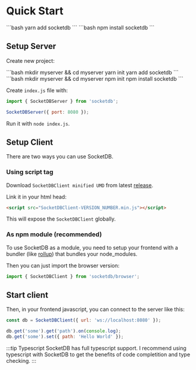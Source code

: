 # Quick Start

<ClientOnly>
<code-group>
<code-block title="YARN">
```bash
yarn add socketdb
```
</code-block>

<code-block title="NPM">
```bash
npm install socketdb
```
</code-block>

</code-group>
</ClientOnly>

## Setup Server

Create new project:

<ClientOnly>
<code-group>
<code-block title="YARN">
```bash
mkdir myserver && cd myserver
yarn init
yarn add socketdb
```
</code-block>

<code-block title="NPM">
```bash
mkdir myserver && cd myserver
npm init
npm install socketdb
```
</code-block>

</code-group>
</ClientOnly>

Create `index.js` file with:

```js
import { SocketDBServer } from 'socketdb';

SocketDBServer({ port: 8080 });
```

Run it with `node index.js`.

## Setup Client

There are two ways you can use SocketDB.

### Using script tag

Download `SocketDBClient minified UMD` from latest [release](https://github.com/TimoBechtel/socketdb/releases).

Link it in your html head:

```html
<script src="SocketDBClient-VERSION_NUMBER.min.js"></script>
```

This will expose the `SocketDBClient` globally.

### As npm module (recommended)

To use SocketDB as a module, you need to setup your frontend with a bundler (like [rollup](https://rollupjs.org/)) that bundles your node_modules.

Then you can just import the browser version:

```js
import { SocketDBClient } from 'socketdb/browser';
```

## Start client

Then, in your frontend javascript, you can connect to the server like this:

```js
const db = SocketDBClient({ url: 'ws://localhost:8080' });

db.get('some').get('path').on(console.log);
db.get('some').set({ path: 'Hello World' });
```

:::tip Typescript
SocketDB has full typescript support. I recommend using typescript with SocketDB
to get the benefits of code completition and type checking.
:::
